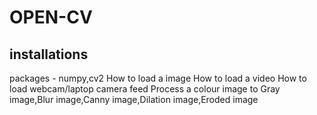 # OPEN-CV
## installations
packages - numpy,cv2
How to load a image
How to load a video
How to load webcam/laptop camera feed
Process a colour image to Gray image,Blur image,Canny image,Dilation image,Eroded image
